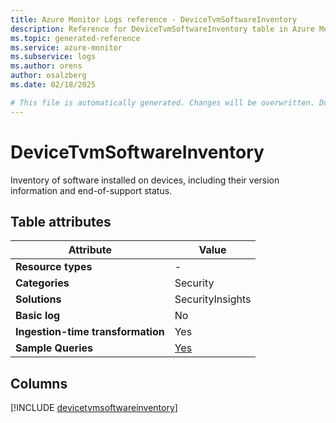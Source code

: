 ```yaml
---
title: Azure Monitor Logs reference - DeviceTvmSoftwareInventory
description: Reference for DeviceTvmSoftwareInventory table in Azure Monitor Logs.
ms.topic: generated-reference
ms.service: azure-monitor
ms.subservice: logs
ms.author: orens
author: osalzberg
ms.date: 02/18/2025

# This file is automatically generated. Changes will be overwritten. Do not change this file directly.
---
```


# DeviceTvmSoftwareInventory

Inventory of software installed on devices, including their version information and end-of-support status.


## Table attributes

|Attribute|Value|
|---|---|
|**Resource types**|-|
|**Categories**|Security|
|**Solutions**| SecurityInsights|
|**Basic log**|No|
|**Ingestion-time transformation**|Yes|
|**Sample Queries**|[Yes](/azure/azure-monitor/reference/queries/devicetvmsoftwareinventory)|



## Columns
  
[!INCLUDE [devicetvmsoftwareinventory](~/reusable-content/ce-skilling/azure/includes/azure-monitor/reference/tables/devicetvmsoftwareinventory-include.md)]

